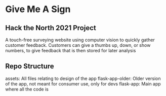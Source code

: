 # Give Me A Sign

## Hack the North 2021 Project

A touch-free surveying website using computer vision to quickly gather customer feedback. Customers can give a thumbs up, down, or show numbers, to give feedback that is then stored for later analysis

## Repo Structure

assets: All files relating to design of the app
flask-app-older: Older version of the app, not meant for consumer use, only for devs
flask-app: Main app where all the code is
